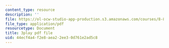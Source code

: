 ```yaml
---
content_type: resource
description: ''
file: https://ol-ocw-studio-app-production.s3.amazonaws.com/courses/8-821-string-theory-and-holographic-duality-fall-2014/44ecf4a4f2e8aea22ee30d761e2ad5c8_14_8tzAd1rA.pdf
file_type: application/pdf
resourcetype: Document
title: 3play pdf file
uid: 44ecf4a4-f2e8-aea2-2ee3-0d761e2ad5c8
---
```

